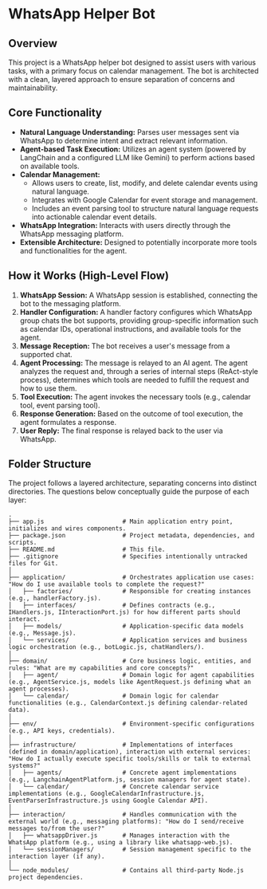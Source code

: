 # WhatsApp Helper Bot

## Overview

This project is a WhatsApp helper bot designed to assist users with various tasks, with a primary focus on calendar management. The bot is architected with a clean, layered approach to ensure separation of concerns and maintainability.

## Core Functionality

*   **Natural Language Understanding:** Parses user messages sent via WhatsApp to determine intent and extract relevant information.
*   **Agent-based Task Execution:** Utilizes an agent system (powered by LangChain and a configured LLM like Gemini) to perform actions based on available tools.
*   **Calendar Management:**
    *   Allows users to create, list, modify, and delete calendar events using natural language.
    *   Integrates with Google Calendar for event storage and management.
    *   Includes an event parsing tool to structure natural language requests into actionable calendar event details.
*   **WhatsApp Integration:** Interacts with users directly through the WhatsApp messaging platform.
*   **Extensible Architecture:** Designed to potentially incorporate more tools and functionalities for the agent.

## How it Works (High-Level Flow)

1.  **WhatsApp Session:** A WhatsApp session is established, connecting the bot to the messaging platform.
2.  **Handler Configuration:** A handler factory configures which WhatsApp group chats the bot supports, providing group-specific information such as calendar IDs, operational instructions, and available tools for the agent.
3.  **Message Reception:** The bot receives a user's message from a supported chat.
4.  **Agent Processing:** The message is relayed to an AI agent. The agent analyzes the request and, through a series of internal steps (ReAct-style process), determines which tools are needed to fulfill the request and how to use them.
5.  **Tool Execution:** The agent invokes the necessary tools (e.g., calendar tool, event parsing tool).
6.  **Response Generation:** Based on the outcome of tool execution, the agent formulates a response.
7.  **User Reply:** The final response is relayed back to the user via WhatsApp.

## Folder Structure

The project follows a layered architecture, separating concerns into distinct directories. The questions below conceptually guide the purpose of each layer:

```
.
├── app.js                      # Main application entry point, initializes and wires components.
├── package.json                # Project metadata, dependencies, and scripts.
├── README.md                   # This file.
├── .gitignore                  # Specifies intentionally untracked files for Git.
│
├── application/                # Orchestrates application use cases: "How do I use available tools to complete the request?"
│   ├── factories/              # Responsible for creating instances (e.g., handlerFactory.js).
│   ├── interfaces/             # Defines contracts (e.g., IHandlers.js, IInteractionPort.js) for how different parts should interact.
│   ├── models/                 # Application-specific data models (e.g., Message.js).
│   └── services/               # Application services and business logic orchestration (e.g., botLogic.js, chatHandlers/).
│
├── domain/                     # Core business logic, entities, and rules: "What are my capabilities and core concepts?"
│   ├── agent/                  # Domain logic for agent capabilities (e.g., AgentService.js, models like AgentRequest.js defining what an agent processes).
│   └── calendar/               # Domain logic for calendar functionalities (e.g., CalendarContext.js defining calendar-related data).
│
├── env/                        # Environment-specific configurations (e.g., API keys, credentials).
│
├── infrastructure/             # Implementations of interfaces (defined in domain/application), interaction with external services: "How do I actually execute specific tools/skills or talk to external systems?"
│   ├── agents/                 # Concrete agent implementations (e.g., LangchainAgentPlatform.js, session managers for agent state).
│   └── calendar/               # Concrete calendar service implementations (e.g., GoogleCalendarInfrastructure.js, EventParserInfrastructure.js using Google Calendar API).
│
├── interaction/                # Handles communication with the external world (e.g., messaging platforms): "How do I send/receive messages to/from the user?"
│   ├── whatsappDriver.js       # Manages interaction with the WhatsApp platform (e.g., using a library like whatsapp-web.js).
│   └── sessionManagers/        # Session management specific to the interaction layer (if any).
│
└── node_modules/               # Contains all third-party Node.js project dependencies.
```
